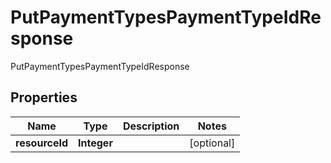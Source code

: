 

# PutPaymentTypesPaymentTypeIdResponse

PutPaymentTypesPaymentTypeIdResponse
## Properties

Name | Type | Description | Notes
------------ | ------------- | ------------- | -------------
**resourceId** | **Integer** |  |  [optional]



